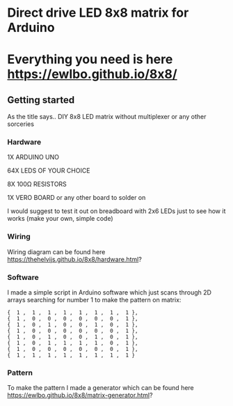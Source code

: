 # Direct drive LED 8x8 matrix for Arduino


# Everything you need is here https://ewlbo.github.io/8x8/

## Getting started

As the title says.. DIY 8x8 LED matrix without multiplexer or any other sorceries


### Hardware

1X ARDUINO UNO

64X LEDS OF YOUR CHOICE

8X 100Ω RESISTORS 

1X VERO BOARD or any other board to solder on

I would suggest to test it out on breadboard with 2x6 LEDs just to see how it works (make your own, simple code)

### Wiring

Wiring diagram can be found here https://thehelvijs.github.io/8x8/hardware.html?

### Software

I made a simple script in Arduino software which just scans through 2D arrays searching for number 1 to make the pattern on matrix:

```
{  1 ,  1 ,  1 ,  1 ,  1 ,  1 ,  1 ,  1 },
{  1 ,  0 ,  0 ,  0 ,  0 ,  0 ,  0 ,  1 },
{  1 ,  0 ,  1 ,  0 ,  0 ,  1 ,  0 ,  1 },
{  1 ,  0 ,  0 ,  0 ,  0 ,  0 ,  0 ,  1 },
{  1 ,  0 ,  1 ,  0 ,  0 ,  1 ,  0 ,  1 },
{  1 ,  0 ,  1 ,  1 ,  1 ,  1 ,  0 ,  1 },
{  1 ,  0 ,  0 ,  0 ,  0 ,  0 ,  0 ,  1 },
{  1 ,  1 ,  1 ,  1 ,  1 ,  1 ,  1 ,  1 } 
```

### Pattern

To make the pattern I made a generator which can be found here https://ewlbo.github.io/8x8/matrix-generator.html?


